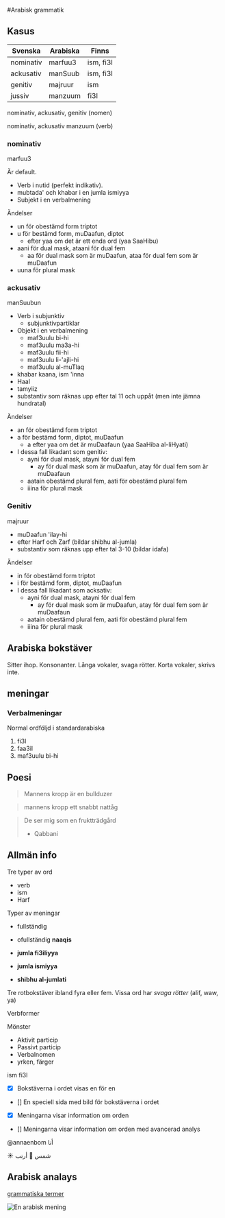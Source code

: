 
#Arabisk grammatik

## Kasus

Svenska | Arabiska | Finns
------- | -------- | -----
nominativ | marfuu3 | ism, fi3l
ackusativ | manSuub | ism, fi3l
genitiv | majruur | ism
jussiv | manzuum | fi3l

nominativ, ackusativ, genitiv (nomen)

nominativ, ackusativ manzuum (verb)

### nominativ
marfuu3

Är default.

* Verb i nutid (perfekt indikativ).
* mubtada' och khabar i en jumla ismiyya
* Subjekt i en verbalmening

Ändelser
* un för obestämd form triptot
* u för bestämd form, muDaafun, diptot
  * efter yaa om det är ett enda ord (yaa SaaHibu)
* aani för dual mask, ataani för dual fem
  * aa för dual mask som är muDaafun, ataa för dual fem som är muDaafun
* uuna för plural mask

### ackusativ

manSuubun

* Verb i subjunktiv
  * subjunktivpartiklar
* Objekt i en verbalmening
  * maf3uulu bi-hi
  * maf3uulu ma3a-hi
  * maf3uulu fii-hi
  * maf3uulu li-'ajli-hi
  * maf3uulu al-muTlaq
* khabar kaana, ism 'inna
* Haal
* tamyiiz
* substantiv som räknas upp efter tal 11 och uppåt (men inte jämna hundratal)

Ändelser
* an för obestämd form triptot
* a för bestämd form, diptot, muDaafun
  * a efter yaa om det är muDaafaun (yaa SaaHiba al-liHyati)
* I dessa fall likadant som genitiv:
  * ayni för dual mask, atayni för dual fem
    * ay för dual mask som är muDaafun, atay för dual fem som är muDaafaun
  * aatain obestämd plural fem, aati för obestämd plural fem
  * iiina för plural mask

### Genitiv

majruur

* muDaafun 'ilay-hi
* efter Harf och Zarf (bildar shibhu al-jumla)
* substantiv som räknas upp efter tal 3-10 (bildar idafa)

Ändelser
* in för obestämd form triptot
* i för bestämd form, diptot, muDaafun
* I dessa fall likadant som acksativ:
  * ayni för dual mask, atayni för dual fem
    * ay för dual mask som är muDaafun, atay för dual fem som är muDaafaun
  * aatain obestämd plural fem, aati för obestämd plural fem
  * iiina för plural mask

## Arabiska bokstäver

Sitter ihop.
Konsonanter.
Långa vokaler, svaga rötter.
Korta vokaler, skrivs inte.

## meningar

### Verbalmeningar
Normal ordföljd i standardarabiska
1. fi3l
2. faa3il
3. maf3uulu bi-hi

## Poesi

> Mannens kropp är en bullduzer

> mannens kropp
> ett snabbt nattåg

> De ser mig som en fruktträdgård
> - Qabbani

## Allmän info
Tre typer av ord
* verb
* ism
* Harf

Typer av meningar
* fullständig
* ofullständig **naaqis**

* **jumla fi3iliyya**
* **jumla ismiyya**
* **shibhu al-jumlati**

Tre rotbokstäver
ibland fyra eller fem.
Vissa ord har *svaga rötter* (alif, waw, ya)

Verbformer

Mönster
* Aktivit particip
* Passivt particip
* Verbalnomen
* yrken, färger

ism fi3l

- [x] Bokstäverna i ordet visas en för en
- [] En speciell sida med bild för bokstäverna i ordet
- [x] Meningarna visar information om orden
- [] Meningarna visar information om orden med avancerad analys

@annaenbom أنا

:sunny: شمس
:rabbit: أرنب

## Arabisk analays
[grammatiska termer](https://arabic.fi/sv/categories/7)

![En arabisk mening](https://arabic.fi/images/share/fb_sentence25sv.png)
